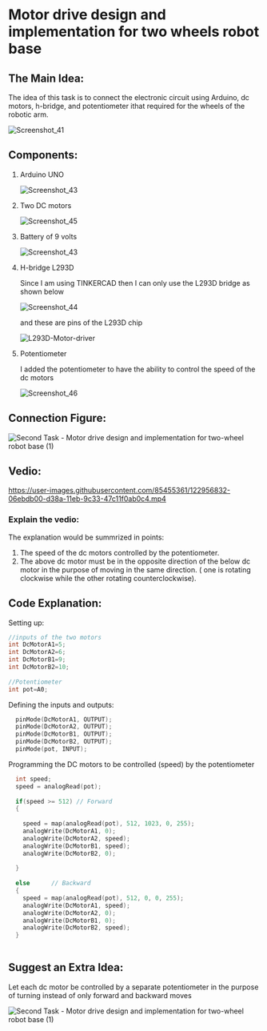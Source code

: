 # Motor drive design and implementation for two wheels robot base

## The Main Idea: 

The idea of this task is to connect the electronic circuit using Arduino, dc motors, h-bridge, and potentiometer ithat required for the wheels of the robotic arm.

![Screenshot_41](https://user-images.githubusercontent.com/85455361/122941593-3268c880-d37e-11eb-8f83-43d98ff14e2b.jpg)

## Components: 

1. Arduino UNO 

    ![Screenshot_43](https://user-images.githubusercontent.com/85455361/122953291-4533cb00-d387-11eb-9bcc-5deb9e6d51e9.jpg)

2. Two DC motors
    
    ![Screenshot_45](https://user-images.githubusercontent.com/85455361/122951410-ee79c180-d385-11eb-913f-b0a64a1b7d04.jpg)
    


3. Battery of 9 volts

    ![Screenshot_43](https://user-images.githubusercontent.com/85455361/122951453-f76a9300-d385-11eb-89e4-8a57882a3680.jpg)

4. H-bridge L293D

      Since I am using TINKERCAD then I can only use the L293D bridge as shown below
     
      ![Screenshot_44](https://user-images.githubusercontent.com/85455361/122951219-cab67b80-d385-11eb-9b52-efb332497135.jpg)

      and these are pins of the L293D chip 
 
      ![L293D-Motor-driver](https://user-images.githubusercontent.com/85455361/122951245-cf7b2f80-d385-11eb-90fe-442ba67a5603.jpg)

      
5. Potentiometer 

      I added the potentiometer to have the ability to control the speed of the dc motors

      ![Screenshot_46](https://user-images.githubusercontent.com/85455361/122951830-40224c00-d386-11eb-9b16-61e027749b4b.jpg)
      
## Connection Figure:

![Second Task - Motor drive design and implementation for two-wheel robot base (1)](https://user-images.githubusercontent.com/85455361/122953441-64325d00-d387-11eb-8d06-b315833fa1e9.png)


## Vedio:


https://user-images.githubusercontent.com/85455361/122956832-06ebdb00-d38a-11eb-9c33-47c11f0ab0c4.mp4

### Explain the vedio: 
   The explanation would be summrized in points:
   
   1. The speed of the dc motors controlled by the potentiometer.
   2. The above dc motor must be in the opposite direction of the below dc motor in the purpose of moving in the same direction. ( one is rotating clockwise while the other rotating counterclockwise).
   
## Code Explanation:

   Setting up: 
    
``` c++
//inputs of the two motors
int DcMotorA1=5;
int DcMotorA2=6;
int DcMotorB1=9;
int DcMotorB2=10;
 
//Potentiometer
int pot=A0; 
```
   Defining the inputs and outputs:
   
``` c++
  pinMode(DcMotorA1, OUTPUT);
  pinMode(DcMotorA2, OUTPUT);
  pinMode(DcMotorB1, OUTPUT);
  pinMode(DcMotorB2, OUTPUT);
  pinMode(pot, INPUT);
```
  Programming the DC motors to be controlled (speed) by the potentiometer

``` c++
  int speed;
  speed = analogRead(pot);
  
  if(speed >= 512) // Forward
  {
    
    speed = map(analogRead(pot), 512, 1023, 0, 255);
    analogWrite(DcMotorA1, 0);
    analogWrite(DcMotorA2, speed);
    analogWrite(DcMotorB1, speed);
    analogWrite(DcMotorB2, 0);
   
  }
  
  else 	  	// Backward
  {
    speed = map(analogRead(pot), 512, 0, 0, 255);
    analogWrite(DcMotorA1, speed);
    analogWrite(DcMotorA2, 0);
    analogWrite(DcMotorB1, 0);
    analogWrite(DcMotorB2, speed);
  }
  
```


## Suggest an Extra Idea:
    
  Let each dc motor be controlled by a separate potentiometer in the purpose of turning instead of only forward and backward moves
  
  
  ![Second Task - Motor drive design and implementation for two-wheel robot base (1)](https://user-images.githubusercontent.com/85455361/122960592-3865a600-d38c-11eb-9eeb-9565e3e15e30.png)


